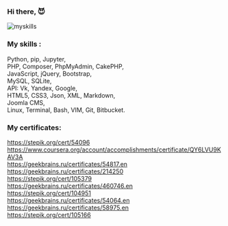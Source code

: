 ### Hi there, 😈

![myskills](https://github-readme-stats.vercel.app/api/top-langs/?username=patsuckow&layout=compact&exclude_repo=PingMeRN&theme=nord)

### My skills :
Python, pip, Jupyter, <br/>
PHP, Composer, PhpMyAdmin, CakePHP, <br/> 
JavaScript, jQuery, Bootstrap, <br/> 
MySQL, SQLite, <br/>
API: Vk, Yandex, Google, <br/>
HTML5, CSS3, Json, XML, Markdown, <br/>
Joomla CMS, <br/>
Linux, Terminal, Bash, VIM, Git, Bitbucket.

### My certificates:
https://stepik.org/cert/54096 <br/>
https://www.coursera.org/account/accomplishments/certificate/QY6LVU9KAV3A <br/>
https://geekbrains.ru/certificates/54817.en <br/>
https://geekbrains.ru/certificates/214250 <br/>
https://stepik.org/cert/105379 <br/>
https://geekbrains.ru/certificates/460746.en <br/>
https://stepik.org/cert/104951 <br/>
https://geekbrains.ru/certificates/54064.en <br/>
https://geekbrains.ru/certificates/58975.en <br/>
https://stepik.org/cert/105166 <br/>





